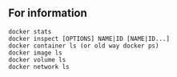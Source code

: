 
## For information
```
docker stats
docker inspect [OPTIONS] NAME|ID [NAME|ID...]
docker container ls (or old way docker ps)
docker image ls
docker volume ls
docker network ls
```